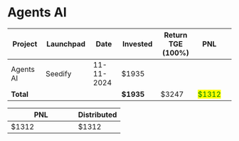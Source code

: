 # Agents AI



<table data-full-width="true"><thead><tr><th width="152">Project</th><th width="138">Launchpad</th><th width="132">Date</th><th width="133">Invested</th><th width="176">Return TGE (100%)</th><th>PNL</th><th></th></tr></thead><tbody><tr><td>Agents AI</td><td>Seedify</td><td>11-11-2024</td><td>$1935</td><td></td><td></td><td></td></tr><tr><td><strong>Total</strong></td><td></td><td></td><td><strong>$1935</strong></td><td>$3247</td><td><mark style="color:green;">$1312</mark></td><td></td></tr></tbody></table>

<table data-full-width="true"><thead><tr><th width="135">PNL</th><th>Distributed</th></tr></thead><tbody><tr><td>$1312</td><td>$1312</td></tr></tbody></table>
